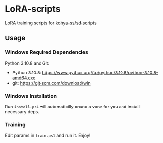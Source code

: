 # LoRA-scripts

LoRA training scripts for [kohya-ss/sd-scripts](https://github.com/kohya-ss/sd-scripts.git)

## Usage

### Windows Required Dependencies

Python 3.10.8 and Git:

- Python 3.10.8: https://www.python.org/ftp/python/3.10.8/python-3.10.8-amd64.exe
- git: https://git-scm.com/download/win

### Windows Installation

Run `install.ps1` will automaticilly create a venv for you and install necessary deps.

### Training

Edit params in `train.ps1` and run it. Enjoy!